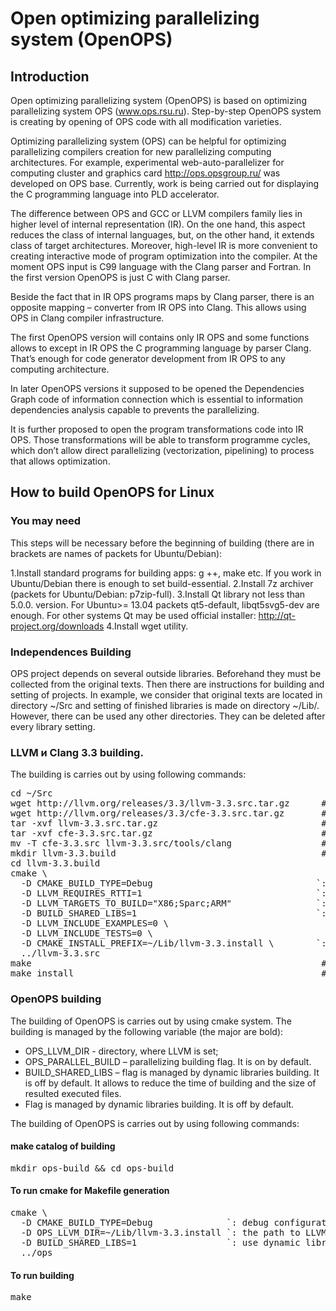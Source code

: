 Open optimizing parallelizing system (OpenOPS)
=========================

Introduction
--------
Open optimizing parallelizing system (OpenOPS) is based on optimizing parallelizing system OPS (www.ops.rsu.ru). Step-by-step OpenOPS system is creating by opening of OPS code with all modification varieties.

Optimizing parallelizing system (OPS) can be helpful for optimizing parallelizing compilers creation for new parallelizing computing architectures. For example, experimental web-auto-parallelizer for computing cluster and graphics card http://ops.opsgroup.ru/ was developed on OPS base.
Currently, work is being carried out for displaying the C programming language into PLD accelerator.


The difference between OPS and GCC or LLVM compilers family lies in higher level of internal representation (IR). On the one hand, this aspect reduces the class of internal languages, but, on the other hand, it extends class of target architectures. Moreover, high-level IR is more convenient to creating interactive mode of program optimization into the compiler. At the moment OPS input is C99 language with the Clang parser and Fortran. In the first version OpenOPS is just C with Clang parser. 

Beside the fact that in IR OPS programs maps by Clang parser, there is an opposite mapping – converter from IR OPS into Clang. This allows using OPS in Clang compiler infrastructure. 

The first OpenOPS version will contains only IR OPS and some functions allows to except in IR OPS the C programming language by parser Clang. That’s enough for code generator development from IR OPS to any computing architecture. 

In later OpenOPS versions it supposed to be opened the Dependencies Graph code of information connection which is essential to information dependencies analysis capable to prevents the parallelizing.

It is further proposed to open the program transformations code into IR OPS. Those transformations will be able to transform programme cycles, which don’t allow direct parallelizing (vectorization, pipelining) to process that allows optimization.

How to build OpenOPS for Linux
-------------------------
### You may need

This steps will be necessary before the beginning of building (there are in brackets are names of packets for Ubuntu/Debian):

1.Install standard programs for building apps: g ++, make etc. If you work in Ubuntu/Debian there is enough to set build-essential.
2.Install 7z archiver (packets for Ubuntu/Debian: p7zip-full).
3.Install Qt library not less than 5.0.0. version. For Ubuntu>= 13.04 packets qt5-default, libqt5svg5-dev are enough. For other systems Qt may be used official installer: http://qt-project.org/downloads
4.Install wget utility. 


### Independences Building
OPS project depends on several outside libraries. Beforehand they must be collected from the original texts. Then there are instructions for building and setting of projects. In example, we consider that original texts are located in directory ~/Src and setting of finished libraries is made on directory ~/Lib/<nameoflibrary>. However, there can be used any other directories. They can be deleted after every library setting.

### LLVM и Clang 3.3 building.

The building is carries out by using following commands:
<pre>
cd ~/Src
wget http://llvm.org/releases/3.3/llvm-3.3.src.tar.gz      # download LLVM 3.3
wget http://llvm.org/releases/3.3/cfe-3.3.src.tar.gz       # download Clang 3.3
tar -xvf llvm-3.3.src.tar.gz                               # unpack LLVM
tar -xvf cfe-3.3.src.tar.gz                                # unpack Clang
mv -T cfe-3.3.src llvm-3.3.src/tools/clang                 # move clang into LLVM
mkdir llvm-3.3.build                                       # make catalog of building 
cd llvm-3.3.build
cmake \
  -D CMAKE_BUILD_TYPE=Debug                               `: debug configuration, have to be used Release or RelWithDebInfo` \
  -D LLVM_REQUIRES_RTTI=1                                 `:  to switch on type’s information` \
  -D LLVM_TARGETS_TO_BUILD="X86;Sparc;ARM"                `: target platforms are at random` \
  -D BUILD_SHARED_LIBS=1                                  `: dynamic libraries building` \
  -D LLVM_INCLUDE_EXAMPLES=0 \
  -D LLVM_INCLUDE_TESTS=0 \
  -D CMAKE_INSTALL_PREFIX=~/Lib/llvm-3.3.install \        `: the path to directory to be installed ` \
  ../llvm-3.3.src
make                                                       # start of building
make install                                               # library installation
</pre>

### OpenOPS building

The building of OpenOPS is carries out by using cmake system. The building is managed by the following variable (the major are bold):
* OPS_LLVM_DIR - directory, where LLVM is set;
* OPS_PARALLEL_BUILD – parallelizing building flag. It is on by default.
* BUILD_SHARED_LIBS – flag is managed by dynamic libraries building. It is off by default. It allows to reduce the time of building and the size of resulted executed files.
* Flag is managed by dynamic libraries building. It is off by default.

The building of OpenOPS is carries out by using following commands:
#### make catalog of building 
<pre>mkdir ops-build && cd ops-build</pre>
#### To run cmake for Makefile generation
<pre>cmake \
  -D CMAKE_BUILD_TYPE=Debug              `: debug configuration`\
  -D OPS_LLVM_DIR=~/Lib/llvm-3.3.install `: the path to LLVM`\
  -D BUILD_SHARED_LIBS=1                 `: use dynamic libraries`\
  ../ops</pre>
#### To run building
<pre>make</pre>
